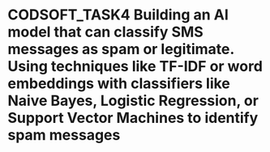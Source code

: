 # CODSOFT_TASK4 Building an AI model that can classify SMS messages as spam or legitimate. Using techniques like TF-IDF or word embeddings with classifiers like Naive Bayes, Logistic Regression, or Support Vector Machines to identify spam messages
